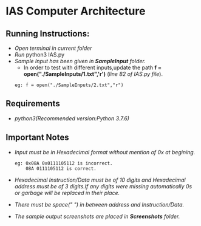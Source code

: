 # IAS Computer Architecture

## Running Instructions:
  * _Open terminal in current folder_
  * _Run_ python3 IAS.py
  * _Sample Input has been given in **SampleInput** folder._
    * In order to test with different inputs,update the path **f = open("./SampleInputs/1.txt",'r')**  (_line 82 of IAS.py file_).
    ```
    eg: f = open("./SampleInputs/2.txt","r") 
    ```

## Requirements 
  * _python3(Recommended version:Python 3.7.6)_

## Important Notes
  * _Input must be in Hexadecimal format without mention of 0x at begining._   
      ```
      eg: 0x08A 0x0111105112 is incorrect.
          08A 0111105112 is correct.
      ```

  * _Hexadecimal Instruction/Data must be of 10 digits and Hexadecimal address must be of 3 digits.If any digits were missing automatically 0s or garbage will be replaced in their place._

  * _There must be space(" ") in between address and Instruction/Data._
  * _The sample output screenshots are placed in **Screenshots** folder._ 
